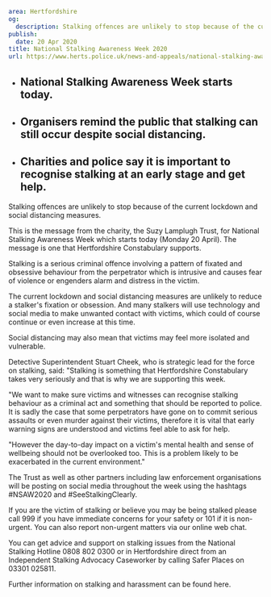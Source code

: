 ```yaml
area: Hertfordshire
og:
  description: Stalking offences are unlikely to stop because of the current lockdown and social distancing measures
publish:
  date: 20 Apr 2020
title: National Stalking Awareness Week 2020
url: https://www.herts.police.uk/news-and-appeals/national-stalking-awareness-week-2020-0045all
```

* ## National Stalking Awareness Week starts today.

 * ## Organisers remind the public that stalking can still occur despite social distancing.

 * ## Charities and police say it is important to recognise stalking at an early stage and get help.

Stalking offences are unlikely to stop because of the current lockdown and social distancing measures.

This is the message from the charity, the Suzy Lamplugh Trust, for National Stalking Awareness Week which starts today (Monday 20 April). The message is one that Hertfordshire Constabulary supports.

Stalking is a serious criminal offence involving a pattern of fixated and obsessive behaviour from the perpetrator which is intrusive and causes fear of violence or engenders alarm and distress in the victim.

The current lockdown and social distancing measures are unlikely to reduce a stalker's fixation or obsession. And many stalkers will use technology and social media to make unwanted contact with victims, which could of course continue or even increase at this time.

Social distancing may also mean that victims may feel more isolated and vulnerable.

Detective Superintendent Stuart Cheek, who is strategic lead for the force on stalking, said: "Stalking is something that Hertfordshire Constabulary takes very seriously and that is why we are supporting this week.

"We want to make sure victims and witnesses can recognise stalking behaviour as a criminal act and something that should be reported to police. It is sadly the case that some perpetrators have gone on to commit serious assaults or even murder against their victims, therefore it is vital that early warning signs are understood and victims feel able to ask for help.

"However the day-to-day impact on a victim's mental health and sense of wellbeing should not be overlooked too. This is a problem likely to be exacerbated in the current environment."

The Trust as well as other partners including law enforcement organisations will be posting on social media throughout the week using the hashtags #NSAW2020 and #SeeStalkingClearly.

If you are the victim of stalking or believe you may be being stalked please call 999 if you have immediate concerns for your safety or 101 if it is non-urgent. You can also report non-urgent matters via our online web chat.

You can get advice and support on stalking issues from the National Stalking Hotline 0808 802 0300 or in Hertfordshire direct from an Independent Stalking Advocacy Caseworker by calling Safer Places on 03301 025811.

Further information on stalking and harassment can be found here.
